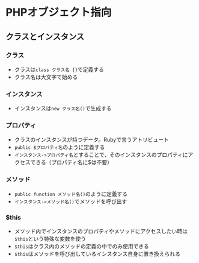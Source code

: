 # PHPオブジェクト指向

## クラスとインスタンス

### クラス
- クラスは`class クラス名 {}`で定義する
- クラス名は大文字で始める

### インスタンス
- インスタンスは`new クラス名()`で生成する

### プロパティ
- クラスのインスタンスが持つデータ。Rubyで言うアトリビュート
- `public $プロパティ名`のように定義する
- `インスタンス->プロパティ名`とすることで、そのインスタンスのプロパティにアクセスできる（プロパティ名に$は不要）

### メソッド
- `public function メソッド名()`のように定義する
- `インスタンス->メソッド名()`でメソッドを呼び出す

### $this
- メソッド内でインスタンスのプロパティやメソッドにアクセスしたい時は`$this`という特殊な変数を使う
- `$this`はクラス内のメソッドの定義の中でのみ使用できる
- `$this`はメソッドを呼び出しているインスタンス自身に置き換えられる